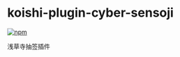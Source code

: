 # koishi-plugin-cyber-sensoji

[![npm](https://img.shields.io/npm/v/koishi-plugin-cyber-sensoji?style=flat-square)](https://www.npmjs.com/package/koishi-plugin-cyber-sensoji)

浅草寺抽签插件
